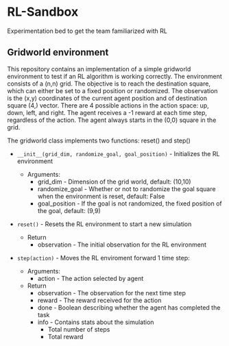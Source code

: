 # RL-Sandbox
Experimentation bed to get the team familiarized with RL

## Gridworld environment
This repository contains an implementation of a simple gridworld environment to test if an RL algorithm is working correctly. The environment consists of a (n,n) grid. The objective is to reach the destination square, which can either be set to a fixed position or randomized. The observation is the (x,y) coordinates of the current agent position and of destination square (4,) vector. There are 4 possible actions in the action space: up, down, left, and right. The agent receives a -1 reward at each time step, regardless of the action. The agent always starts in the (0,0) square in the grid.

The gridworld class implements two functions: reset() and step()

* `__init__(grid_dim, randomize_goal, goal_position)` - Initializes the RL environment
  * Arguments:
    * grid_dim - Dimension of the grid world, default: (10,10)
    * randomize_goal - Whether or not to randomize the goal square when the environment is reset, default: False
    * goal_position - If the goal is not randomized, the fixed position of the goal, default: (9,9)

* `reset()` - Resets the RL environment to start a new simulation
  * Return
    * observation - The initial observation for the RL environment

* `step(action)` - Moves the RL enviroment forward 1 time step:
  * Arguments:
    * action - The action selected by agent
  * Return
    * observation - The observation for the next time step
    * reward - The reward received for the action
    * done - Boolean describing whether the agent has completed the task
    * info - Contains stats about the simulation
      * Total number of steps
      * Total reward
